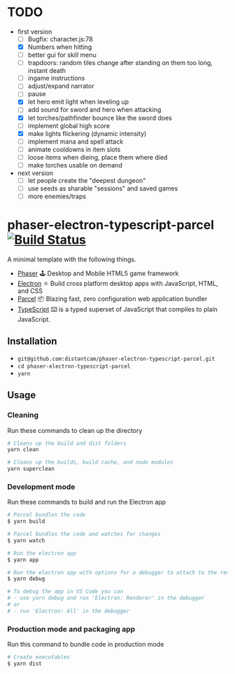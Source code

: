 # TODO

- first version
  - [ ] Bugfix: character.js:78
  - [x] Numbers when hitting
  - [ ] better gui for skill menu
  - [ ] trapdoors: random tiles change after standing on them too long, instant death
  - [ ] ingame instructions
  - [ ] adjust/expand narrator
  - [ ] pause
  - [x] let hero emit light when leveling up
  - [ ] add sound for sword and hero when attacking
  - [x] let torches/pathfinder bounce like the sword does
  - [ ] implement global high score
  - [x] make lights flickering (dynamic intensity)
  - [ ] implement mana and spell attack
  - [ ] animate cooldowns in item slots
  - [ ] loose items when dieing, place them where died
  - [ ] make torches usable on demand

- next version
  - [ ] let people create the "deepest dungeon"
  - [ ] use seeds as sharable "sessions" and saved games
  - [ ] more enemies/traps

# phaser-electron-typescript-parcel [![Build Status](https://travis-ci.org/distantcam/phaser-electron-typescript-parcel.svg?branch=master)](https://travis-ci.org/distantcam/phaser-electron-typescript-parcel)

A minimal template with the following things.

- [Phaser](https://phaser.io/) 🕹️ Desktop and Mobile HTML5 game framework
- [Electron](https://electronjs.org/) ⚛️ Build cross platform desktop apps with JavaScript, HTML, and CSS
- [Parcel](https://github.com/parcel-bundler/parcel) 📦 Blazing fast, zero configuration web application bundler
- [TypeScript](https://www.typescriptlang.org/) ⌨️ is a typed superset of JavaScript that compiles to plain JavaScript.

## Installation

* `git@github.com:distantcam/phaser-electron-typescript-parcel.git`
* `cd phaser-electron-typescript-parcel`
* `yarn`

## Usage

### Cleaning
Run these commands to clean up the directory
``` bash
# Cleans up the build and dist folders
yarn clean

# Cleans up the builds, build cache, and node modules
yarn superclean
```

### Development mode
Run these commands to build and run the Electron app
``` bash
# Parcel bundles the code
$ yarn build

# Parcel bundles the code and watches for changes
$ yarn watch

# Run the electron app
$ yarn app

# Run the electron app with options for a debugger to attach to the render process
$ yarn debug

# To debug the app in VS Code you can
# - use yarn debug and run 'Electron: Renderer' in the debugger
# or
# - run 'Electron: All' in the debugger
```

### Production mode and packaging app
Run this command to bundle code in production mode
``` bash
# Create executables
$ yarn dist
```
